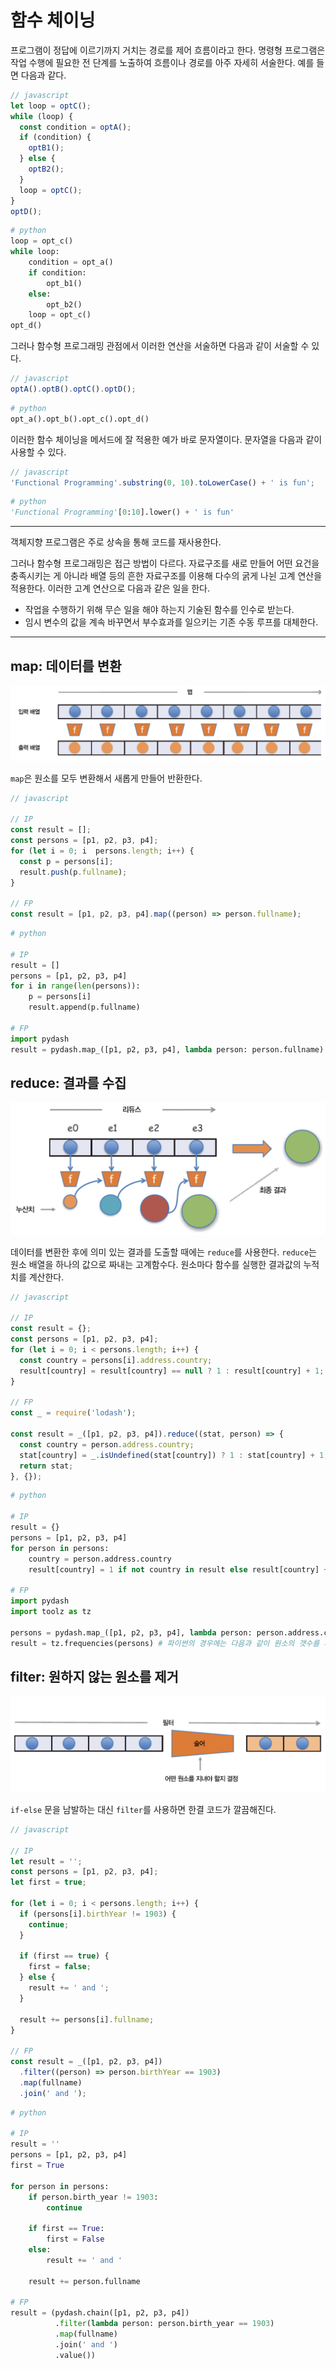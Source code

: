 # 함수 체이닝

프로그램이 정답에 이르기까지 거치는 경로를 제어 흐름이라고 한다. 명령형 프로그램은 작업 수행에 필요한 전 단계를 노출하여 흐름이나 경로를 아주 자세히 서술한다. 예를 들면 다음과 같다.

``` javascript
// javascript
let loop = optC();
while (loop) {
  const condition = optA();
  if (condition) {
    optB1();
  } else {
    optB2();
  }
  loop = optC();
}
optD();
```

``` python
# python
loop = opt_c()
while loop:
    condition = opt_a()
    if condition:
        opt_b1()
    else:
        opt_b2()
    loop = opt_c()
opt_d()
```

그러나 함수형 프로그래밍 관점에서 이러한 연산을 서술하면 다음과 같이 서술할 수 있다.

``` javascript
// javascript
optA().optB().optC().optD();
```

``` python
# python
opt_a().opt_b().opt_c().opt_d()
```

이러한 함수 체이닝을 메서드에 잘 적용한 예가 바로 문자열이다.
문자열을 다음과 같이 사용할 수 있다.

``` javascript
// javascript
'Functional Programming'.substring(0, 10).toLowerCase() + ' is fun';
```

``` python
# python
'Functional Programming'[0:10].lower() + ' is fun'
```

---

객체지향 프로그램은 주로 상속을 통해 코드를 재사용한다.

그러나 함수형 프로그래밍은 접근 방법이 다르다. 자료구조를 새로 만들어 어떤 요건을 충족시키는 게 아니라 배열 등의 흔한 자료구조를 이용해 다수의 굵게 나뉜 고계 연산을 적용한다. 이러한 고계 연산으로 다음과 같은 일을 한다.
- 작업을 수행하기 위해 무슨 일을 해야 하는지 기술된 함수를 인수로 받는다.
- 임시 변수의 값을 계속 바꾸면서 부수효과를 일으키는 기존 수동 루프를 대체한다.

---

## map: 데이터를 변환
![map](../../images/map.png)

`map`은 원소를 모두 변환해서 새롭게 만들어 반환한다.

``` javascript
// javascript

// IP
const result = [];
const persons = [p1, p2, p3, p4];
for (let i = 0; i  persons.length; i++) {
  const p = persons[i];
  result.push(p.fullname);
}

// FP
const result = [p1, p2, p3, p4].map((person) => person.fullname);
```

``` python
# python

# IP
result = []
persons = [p1, p2, p3, p4]
for i in range(len(persons)):
    p = persons[i]
    result.append(p.fullname)

# FP
import pydash
result = pydash.map_([p1, p2, p3, p4], lambda person: person.fullname)
```

## reduce: 결과를 수집
![reduce](../../images/reduce.png)

데이터를 변환한 후에 의미 있는 결과를 도출할 때에는 `reduce`를 사용한다. `reduce`는 원소 배열을 하나의 값으로 짜내는 고계함수다. 원소마다 함수를 실행한 결과값의 누적치를 계산한다.

``` javascript
// javascript

// IP
const result = {};
const persons = [p1, p2, p3, p4];
for (let i = 0; i < persons.length; i++) {
  const country = persons[i].address.country;
  result[country] = result[country] == null ? 1 : result[country] + 1;
}

// FP
const _ = require('lodash');

const result = _([p1, p2, p3, p4]).reduce((stat, person) => {
  const country = person.address.country;
  stat[country] = _.isUndefined(stat[country]) ? 1 : stat[country] + 1;
  return stat;
}, {});
```

``` python
# python

# IP
result = {}
persons = [p1, p2, p3, p4]
for person in persons:
    country = person.address.country
    result[country] = 1 if not country in result else result[country] + 1

# FP
import pydash
import toolz as tz

persons = pydash.map_([p1, p2, p3, p4], lambda person: person.address.country)
result = tz.frequencies(persons) # 파이썬의 경우에는 다음과 같이 원소의 갯수를 세어주는 함수가 있다.
```

## filter: 원하지 않는 원소를 제거
![filter](../../images/filter.png)

`if-else` 문을 남발하는 대신 `filter`를 사용하면 한결 코드가 깔끔해진다.

``` javascript
// javascript

// IP
let result = '';
const persons = [p1, p2, p3, p4];
let first = true;

for (let i = 0; i < persons.length; i++) {
  if (persons[i].birthYear != 1903) {
    continue;
  }

  if (first == true) {
    first = false;
  } else {
    result += ' and ';
  }

  result += persons[i].fullname;
}

// FP
const result = _([p1, p2, p3, p4])
  .filter((person) => person.birthYear == 1903)
  .map(fullname)
  .join(' and ');
```

``` python
# python

# IP
result = ''
persons = [p1, p2, p3, p4]
first = True

for person in persons:
    if person.birth_year != 1903:
        continue
      
    if first == True:
        first = False
    else:
        result += ' and '
        
    result += person.fullname

# FP
result = (pydash.chain([p1, p2, p3, p4])
          .filter(lambda person: person.birth_year == 1903)
          .map(fullname)
          .join(' and ')
          .value())
```
